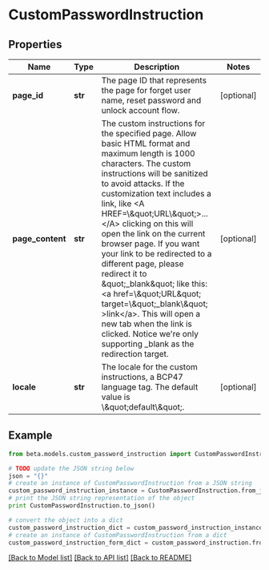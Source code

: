 # CustomPasswordInstruction


## Properties
Name | Type | Description | Notes
------------ | ------------- | ------------- | -------------
**page_id** | **str** | The page ID that represents the page for forget user name, reset password and unlock account flow. | [optional] 
**page_content** | **str** | The custom instructions for the specified page. Allow basic HTML format and maximum length is 1000 characters. The custom instructions will be sanitized to avoid attacks. If the customization text includes a link, like &lt;A HREF&#x3D;\\\&quot;URL\\\&quot;&gt;...&lt;/A&gt; clicking on this will open the link on the current browser page. If you want your link to be redirected to a different page, please redirect it to \&quot;_blank\&quot; like this: &lt;a href&#x3D;\\\&quot;URL\&quot; target&#x3D;\\\&quot;_blank\\\&quot; &gt;link&lt;/a&gt;. This will open a new tab when the link is clicked. Notice we&#39;re only supporting _blank as the redirection target. | [optional] 
**locale** | **str** | The locale for the custom instructions, a BCP47 language tag. The default value is \\\&quot;default\\\&quot;. | [optional] 

## Example

```python
from beta.models.custom_password_instruction import CustomPasswordInstruction

# TODO update the JSON string below
json = "{}"
# create an instance of CustomPasswordInstruction from a JSON string
custom_password_instruction_instance = CustomPasswordInstruction.from_json(json)
# print the JSON string representation of the object
print CustomPasswordInstruction.to_json()

# convert the object into a dict
custom_password_instruction_dict = custom_password_instruction_instance.to_dict()
# create an instance of CustomPasswordInstruction from a dict
custom_password_instruction_form_dict = custom_password_instruction.from_dict(custom_password_instruction_dict)
```
[[Back to Model list]](../README.md#documentation-for-models) [[Back to API list]](../README.md#documentation-for-api-endpoints) [[Back to README]](../README.md)


